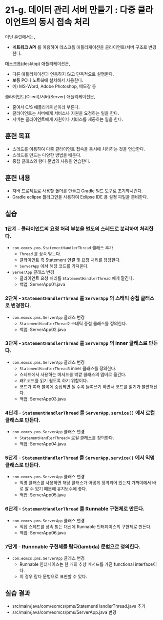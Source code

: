 # 21-g. 데이터 관리 서버 만들기 : 다중 클라이언트의 동시 접속 처리

이번 훈련에서는,
- **네트워크 API** 를 이용하여 데스크톱 애플리케이션을 클라이언트/서버 구조로 변경한다.

데스크톱(desktop) 애플리케이션은,
- 다른 애플리케이션과 연동하지 않고 단독적으로 실행한다.
- 보통 PC나 노트북에 설치해서 사용한다.
- 예) MS-Word, Adobe Photoshop, 메모장 등

클라이언트(Client)/서버(Server) 애플리케이션은,
- 줄여서 C/S 애플리케이션이라 부른다.
- 클라이언트는 서버에게 서비스나 자원을 요청하는 일을 한다.
- 서버는 클라이언트에게 자원이나 서비스를 제공하는 일을 한다.


## 훈련 목표
- 스레드를 이용하여 다중 클라이언트 접속을 동시에 처리하는 것을 연습한다.
- 스레드를 만드는 다양한 방법을 배운다.
- 중첩 클래스와 람다 문법의 사용을 연습한다.

## 훈련 내용
- 자바 프로젝트로 사용할 폴더를 만들고 Gradle 빌드 도구로 초기화시킨다.
- Gradle eclipse 플러그인을 사용하여 Eclipse IDE 용 설정 파일을 준비한다.


## 실습

### 1단계 - 클라이언트의 요청 처리 부분을 별도의 스레드로 분리하여 처리한다.

- `com.eomcs.pms.StatementHandlerThread` 클래스 추가
  - `Thread` 를 상속 받는다.
  - 클라이언트 측 Statement 연결 및 요청 처리를 담당한다.
  - `ServerApp` 에서 해당 코드를 가져온다.
- `ServerApp` 클래스 변경
  - 클라이언트 요청 처리를 `StatementHandlerThread` 에게 맡긴다.
  - 백업: ServerApp01.java

### 2단계 - `StatementHandlerThread` 를 `ServerApp` 의 스태틱 중첩 클래스로 변경한다.

- `com.eomcs.pms.ServerApp` 클래스 변경
    - `StatementHandlerThread2` 스태틱 중첩 클래스를 정의한다.
  - 백업: ServerApp02.java

### 3단계 - `StatementHandlerThread` 를 `ServerApp` 의 inner 클래스로 만든다.

- `com.eomcs.pms.ServerApp` 클래스 변경
  - `StatementHandlerThread3` inner 클래스를 정의한다.
  - 스레드에서 사용하는 메서드를 밖깥 클래스의 멤버로 옮긴다.
  - 왜? 코드를 읽기 쉽도록 하기 위함이다.
  - 코드가 여러 블록에 중접되면 될 수록 들여쓰기 하면서
    코드를 읽기가 불편해진다.
  - 백업: ServerApp03.java


### 4단계 - `StatementHandlerThread` 를 `ServerApp.service()` 에서 로컬 클래스로 만든다.

- `com.eomcs.pms.ServerApp` 클래스 변경
  - `StatementHandlerThread4` 로컬 클래스를 정의한다.
  - 백업: ServerApp04.java


### 5단계 - `StatementHandlerThread` 를 `ServerApp.service()` 에서 익명 클래스로 만든다.
- `com.eomcs.pms.ServerApp` 클래스 변경
  - 익명 클래스를 사용하면 해당 클래스가 어떻게 정의되어 있는지 가까이에서 바로 알 수 있기 때문에 유지보수에 좋다.
  - 백업: ServerApp05.java


### 6단계 - `StatementHandlerThread` 를 Runnable 구현체로 만든다.
- `com.eomcs.pms.ServerApp` 클래스 변경
  - 직접 스레드를 상속 받는 대신에 Runnable 인터페이스의 구현체로 만든다.
  - 백업: ServerApp06.java


### 7단계 - Runnnable 구현체를 람다(lambda) 문법으로 정의한다.

- `com.eomcs.pms.ServerApp` 클래스 변경
  - Runnable 인터페이스는 한 개의 추상 메서드를 가진 functional interface이다.
  - 이 경우 람다 문법으로 표현할 수 있다.


## 실습 결과
- src/main/java/com/eomcs/pms/StatementHandlerThread.java 추가
- src/main/java/com/eomcs/pms/ServerApp.java 변경
